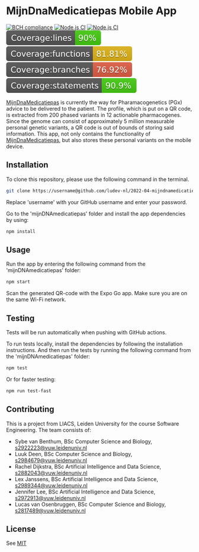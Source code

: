 # MijnDnaMedicatiepas Mobile App
[![BCH compliance](https://bettercodehub.com/edge/badge/ludev-nl/2022-04-mijndnamedicatiepas-app?branch=main&token=bddc5f99e9d3b4ebcc10befb0482e6d5d69df3af)](https://bettercodehub.com/)
[![Node.js CI](https://github.com/ludev-nl/2022-04-mijndnamedicatiepas-app/actions/workflows/node.js.yml/badge.svg)](https://github.com/ludev-nl/2022-04-mijndnamedicatiepas-app/actions/workflows/node.js.yml)
[![Node.js CI](https://github.com/ludev-nl/2022-04-mijndnamedicatiepas-app/actions/workflows/lint.yml/badge.svg)](https://github.com/ludev-nl/2022-04-mijndnamedicatiepas-app/actions/workflows/lint.yml)
[![Coverage](./mijnDNAmedicatiepas/coverage/badge-lines.svg)]()
[![Coverage](./mijnDNAmedicatiepas/coverage/badge-functions.svg)]()
[![Coverage](./mijnDNAmedicatiepas/coverage/badge-branches.svg)]()
[![Coverage](./mijnDNAmedicatiepas/coverage/badge-statements.svg)]()

[MijnDnaMedicatiepas](https://mijndnamedicatiepas.nl) is currently the way for Pharamacogenetics (PGx) advice to be delivered to the patient. The profile, which is put on a QR code, is extracted from 200 phased variants in 12 actionable pharmacogenes.
Since the genome can consist of approximately 5 million measurable personal genetic variants, a QR code is out of bounds of storing said information.
This app, not only contains the functionality of [MijnDnaMedicatiepas](https://mijndnamedicatiepas.nl), but also stores these personal variants on the mobile device.

## Installation
To clone this repository, please use the following command in the terminal.
```bash
git clone https://username@github.com/ludev-nl/2022-04-mijndnamedicatiepas-app.git
```
Replace 'username' with your GitHub username and enter your password.

Go to the 'mijnDNAmedicatiepas' folder and install the app dependencies by using:

```bash
npm install
```

## Usage
Run the app by entering the following command from the 'mijnDNAmedicatiepas' folder:

```bash
npm start
```

Scan the generated QR-code with the Expo Go app.
Make sure you are on the same Wi-Fi network.

## Testing
Tests will be run automatically when pushing with GitHub actions.

To run tests locally, install the dependencies by following the installation instructions.
And then run the tests by running the following command from the 'mijnDNAmedicatiepas' folder:

```bash
npm test
```

Or for faster testing:

```bash
npm run test-fast
```

## Contributing
This is a project from LIACS, Leiden University for the course Software Engineering. The team consists of:
- Sybe van Benthum, BSc Computer Science and Biology, s2922223@vuw.leidenuniv.nl
- Luuk Deen, BSc Computer Science and Biology, s2984679@vuw.leidenuniv.nl
- Rachel Dijkstra, BSc Artificial Intelligence and Data Science, s2882043@vuw.leidenuniv.nl
- Lex Janssens, BSc Artificial Intelligence and Data Science, s2989344@vuw.leidenuniv.nl
- Jennifer Lee, BSc Artificial Intelligence and Data Science, s2972913@vuw.leidenuniv.nl
- Lucas van Osenbruggen, BSc Computer Science and Biology, s2817489@vuw.leidenuniv.nl

## License
See [MIT](https://github.com/ludev-nl/2022-04-mijndnamedicatiepas-app/blob/main/LICENSE.md)
